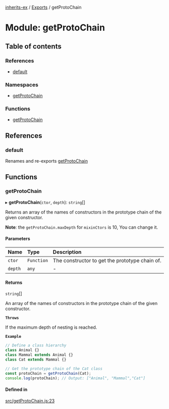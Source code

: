[inherits-ex](../README.md) / [Exports](../modules.md) / getProtoChain

# Module: getProtoChain

## Table of contents

### References

- [default](getProtoChain.md#default)

### Namespaces

- [getProtoChain](getProtoChain.getProtoChain.md)

### Functions

- [getProtoChain](getProtoChain.md#getprotochain)

## References

### default

Renames and re-exports [getProtoChain](getProtoChain.md#getprotochain)

## Functions

### getProtoChain

▸ **getProtoChain**(`ctor`, `depth`): `string`[]

Returns an array of the names of constructors in the prototype chain of the given constructor.

**Note**: the `getProtoChain.maxDepth` for `mixinCtors` is 10, You can change it.

#### Parameters

| Name | Type | Description |
| :------ | :------ | :------ |
| `ctor` | `Function` | The constructor to get the prototype chain of. |
| `depth` | `any` | - |

#### Returns

`string`[]

An array of the names of constructors in the prototype chain of the given constructor.

**`Throws`**

If the maximum depth of nesting is reached.

**`Example`**

```ts
// Define a class hierarchy
class Animal {}
class Mammal extends Animal {}
class Cat extends Mammal {}

// Get the prototype chain of the Cat class
const protoChain = getProtoChain(Cat);
console.log(protoChain); // Output: ["Animal", "Mammal","Cat"]
```

#### Defined in

[src/getProtoChain.js:23](https://github.com/snowyu/inherits-ex.js/blob/ec2431d/src/getProtoChain.js#L23)
